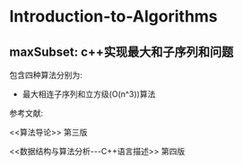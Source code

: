 # Introduction-to-Algorithms
## maxSubset: c++实现最大和子序列和问题
包含四种算法分别为: 
* 最大相连子序列和立方级(O(n^3))算法

参考文献:

<<算法导论>> 第三版 

<<数据结构与算法分析---C++语言描述>> 第四版
